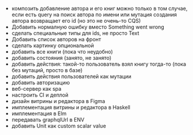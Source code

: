 - композить добавление автора и его книг можно только в том случае, 
  если есть query на поиск автора по имени или мутация создания автора возвращает его id (но это не очень-то CQS)
- Добавить нормалную ошибку вместо Something went wrong
- сделать специальные типы для ids, не просто Text
- Добавить список авторов на фронт
- сделать картинку опциональной
- добавить все книги (пока что неудобно)
- добавить состояния (занято, не занято)
- добавить действия: такой-то пользователь взял книгу тогда-то (пока без мутаций, просто в базе)
- добавить действия пользователей как мутации
- добавить авторизацию
- веб-сервер как spa
- настроить CI и деплой
- дизайн витрины и редактора в Figma
- имплементация витрины и редактора в Haskell
- имплементация в Elm
- передавать graphqlUrl в ENV
- добавить Unit как custom scalar value
